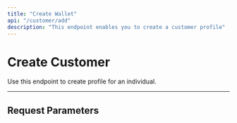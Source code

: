 ```yaml
---
title: "Create Wallet"
api: "/customer/add"
description: "This endpoint enables you to create a customer profile"
---
```


# Create Customer

Use this endpoint to create profile for an individual.

---

## Request Parameters
